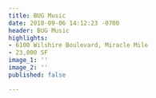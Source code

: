 ```yaml
---
title: BUG Music
date: 2018-09-06 14:12:23 -0700
header: BUG Music
highlights:
- 6100 Wilshire Boulevard, Miracle Mile
- 23,000 SF
image_1: ''
image_2: ''
published: false

---
```

